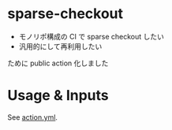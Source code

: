 # sparse-checkout

- モノリポ構成の CI で sparse checkout したい
- 汎用的にして再利用したい

ために public action 化しました

# Usage & Inputs

See [action.yml](action.yml).


